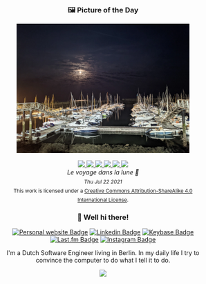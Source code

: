 <h3 align="center">🖼️ Picture of the Day</h3>
<figure align="center">
  <p align="center">
    <a href="https://raw.githubusercontent.com/idelsink/idelsink/profile/artifacts/picture-of-the-day/picture-of-the-day-original.jpeg">
      <img src="https://raw.githubusercontent.com/idelsink/idelsink/profile/artifacts/picture-of-the-day/picture-of-the-day-minimized.webp" width="400">
    </a>
  </p>
  <figcaption align="center">
    <p align="center">
      <a href="https://github.com/idelsink/idelsink/issues/new?title=%F0%9F%8E%89&body=You%20can%20leave%20a%20message%20here%21&labels=type%3A%20reaction%2C%20reaction%3Atype%3A%20picture-of-the-day&template=picture-of-the-day-reaction.md" alt="🎉">
          <img src="https://raster.shields.io/static/v1?label=%F0%9F%8E%89&message=0&color=blue&style=flat">
        </a><a href="https://github.com/idelsink/idelsink/issues/new?title=%F0%9F%94%A5&body=You%20can%20leave%20a%20message%20here%21&labels=type%3A%20reaction%2C%20reaction%3Atype%3A%20picture-of-the-day&template=picture-of-the-day-reaction.md" alt="🔥">
          <img src="https://raster.shields.io/static/v1?label=%F0%9F%94%A5&message=0&color=blue&style=flat">
        </a><a href="https://github.com/idelsink/idelsink/issues/new?title=%F0%9F%98%8D&body=You%20can%20leave%20a%20message%20here%21&labels=type%3A%20reaction%2C%20reaction%3Atype%3A%20picture-of-the-day&template=picture-of-the-day-reaction.md" alt="😍">
          <img src="https://raster.shields.io/static/v1?label=%F0%9F%98%8D&message=0&color=blue&style=flat">
        </a><a href="https://github.com/idelsink/idelsink/issues/new?title=%F0%9F%98%B1&body=You%20can%20leave%20a%20message%20here%21&labels=type%3A%20reaction%2C%20reaction%3Atype%3A%20picture-of-the-day&template=picture-of-the-day-reaction.md" alt="😱">
          <img src="https://raster.shields.io/static/v1?label=%F0%9F%98%B1&message=0&color=blue&style=flat">
        </a><a href="https://github.com/idelsink/idelsink/issues/new?title=%E2%9D%A4%EF%B8%8F&body=You%20can%20leave%20a%20message%20here%21&labels=type%3A%20reaction%2C%20reaction%3Atype%3A%20picture-of-the-day&template=picture-of-the-day-reaction.md" alt="❤️">
          <img src="https://raster.shields.io/static/v1?label=%E2%9D%A4%EF%B8%8F&message=0&color=blue&style=flat">
        </a><a href="https://github.com/idelsink/idelsink/issues/new?title=%F0%9F%8C%9A&body=You%20can%20leave%20a%20message%20here%21&labels=type%3A%20reaction%2C%20reaction%3Atype%3A%20picture-of-the-day&template=picture-of-the-day-reaction.md" alt="🌚">
          <img src="https://raster.shields.io/static/v1?label=%F0%9F%8C%9A&message=0&color=blue&style=flat">
        </a><br />
      <i>Le voyage dans la lune 🌚</i><br />
      <i><sub>Thu Jul 22 2021</sub></i><br />
      <sub>
        This work is licensed under a <a rel="license" href="http://creativecommons.org/licenses/by-sa/4.0/">Creative Commons Attribution-ShareAlike 4.0 International License</a>.
      </sub>
    </p>
  </figcaption>
</figure>

<h3 align="center">👋 Well hi there!</h3>

<p align="center">
  <a href="https://ingmar.dels.ink/"><img src="https://img.shields.io/badge/🔗%20ingmar.dels.ink-009688?style=flat" alt="Personal website Badge"></a>
  <a href="https://linkedin.com/in/idelsink/"><img src="https://img.shields.io/badge/idelsink-0A66C2?style=flat&amp;logo=LinkedIn&amp;logoColor=white" alt="Linkedin Badge"></a>
  <a href="https://keybase.io/binbash"><img src="https://img.shields.io/badge/BinBash-33A0FF?style=flat&amp;logo=Keybase&amp;logoColor=white" alt="Keybase Badge"></a>
  <a href="https://last.fm/user/ingmagination"><img src="https://img.shields.io/badge/ingmagination-D51007?style=flat&amp;logo=Last.fm&amp;logoColor=white" alt="Last.fm Badge"></a>
  <a href="https://www.instagram.com/idelsink"><img src="https://img.shields.io/badge/idelsink-E4405F?style=flat&amp;logo=Instagram&amp;logoColor=white" alt="Instagram Badge"></a>
</p>

<p align="center">
  I'm a Dutch Software Engineer living in Berlin. In my daily life I try to convince the computer to do what I tell it to do.
</p>

<p align="center">
	<img src="https://github-readme-stats.vercel.app/api?username=idelsink&show_icons=true&border_radius=20">
</p>
